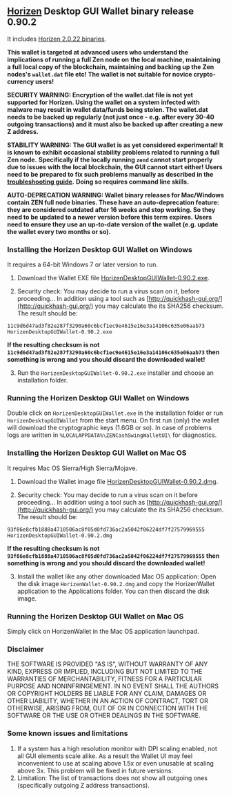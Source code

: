 ## [Horizen](https://horizen.global/) Desktop GUI Wallet binary release 0.90.2

It includes [Horizen 2.0.22 binaries](https://github.com/HorizenOfficial/zen/releases/tag/v2.0.22). 

**This wallet is targeted at advanced users who understand the implications of running a full Zen node on**
**the local machine, maintaining a full local copy of the blockchain, maintaining and backing up the**
**Zen nodes's `wallet.dat` file etc! The wallet is not suitable for novice crypto-currency users!**

**SECURITY WARNING: Encryption of the wallet.dat file is not yet supported for Horizen. Using the wallet** 
**on a system infected with malware may result in wallet data/funds being stolen. The**
**wallet.dat needs to be backed up regularly (not just once - e.g. after every 30-40**
**outgoing transactions) and it must also be backed up after creating a new Z address.**

**STABILITY WARNING: The GUI wallet is as yet considered experimental! It is known to exhibit occasional stability problems related to running a full Zen node.**
**Specifically if the locally running `zend` cannot start properly due to issues with the local blockchain, the GUI cannot start either!**
**Users need to be prepared to fix such problems manually as described in the [troubleshooting guide](TroubleshootingGuide.md).**
**Doing so requires command line skills.**

**AUTO-DEPRECATION WARNING: Wallet binary releases for Mac/Windows contain ZEN full node binaries. These have an auto-deprecation feature:**
**they are considered outdated after 16 weeks and stop working. So they need to be updated to a newer version before this term expires.**
**Users need to ensure they use an up-to-date version of the wallet (e.g. update the wallet every two months or so).**

### Installing the Horizen Desktop GUI Wallet on Windows

It requires a 64-bit Windows 7 or later version to run.

1. Download the Wallet EXE file
[HorizenDesktopGUIWallet-0.90.2.exe](https://github.com/HorizenOfficial/zencash-swing-wallet-ui/releases/download/0.90.2/HorizenDesktopGUIWallet-0.90.2.exe).

2. Security check: You may decide to run a virus scan on it, before proceeding... In addition using a tool 
such as [http://quickhash-gui.org/](http://quickhash-gui.org/) you may calculate the its SHA256 checksum. The 
result should be:
```
11c9d6d47ad3f82e287f3290a60c6bcf1ec9e4615e16e3a14106c635e06aab73  HorizenDesktopGUIWallet-0.90.2.exe
```
**If the resulting checksum is not `11c9d6d47ad3f82e287f3290a60c6bcf1ec9e4615e16e3a14106c635e06aab73` then**
**something is wrong and you should discard the downloaded wallet!**

3. Run the `HorizenDesktopGUIWallet-0.90.2.exe` installer and choose an installation folder.
   
### Running the Horizen Desktop GUI Wallet on Windows

Double click on `HorizenDesktopGUIWallet.exe` in the installation folder or run `HorizenDesktopGUIWallet` from the start menu.
On first run (only) the wallet will download the cryptographic keys (1.6GB or so).
In case of problems logs are written in `%LOCALAPPDATA%\ZENCashSwingWalletUI\` for diagnostics.

### Installing the Horizen Desktop GUI Wallet on Mac OS

It requires Mac OS Sierra/High Sierra/Mojave.

1. Download the Wallet image file
[HorizenDesktopGUIWallet-0.90.2.dmg](https://github.com/HorizenOfficial/zencash-swing-wallet-ui/releases/download/0.90.2/HorizenDesktopGUIWallet-0.90.2.dmg).

2. Security check: You may decide to run a virus scan on it before proceeding... In addition using a tool
such as [http://quickhash-gui.org/](http://quickhash-gui.org/) you may calculate the its SHA256 checksum. The
result should be:
```
93f86e8cfb1888a4710506ac8f05d0fd736ac2a5042f06224df7f27579969555  HorizenDesktopGUIWallet-0.90.2.dmg
```
**If the resulting checksum is not `93f86e8cfb1888a4710506ac8f05d0fd736ac2a5042f06224df7f27579969555` then**
**something is wrong and you should discard the downloaded wallet!**

3. Install the wallet like any other downloaded Mac OS application: Open the disk image `HorizenWallet-0.90.2.dmg`
and copy the HorizenWallet application to the Applications folder. You can then discard the disk image.

### Running the Horizen Desktop GUI Wallet on Mac OS

Simply click on HorizenWallet in the Mac OS application launchpad.

### Disclaimer

THE SOFTWARE IS PROVIDED "AS IS", WITHOUT WARRANTY OF ANY KIND, EXPRESS OR
IMPLIED, INCLUDING BUT NOT LIMITED TO THE WARRANTIES OF MERCHANTABILITY,
FITNESS FOR A PARTICULAR PURPOSE AND NONINFRINGEMENT. IN NO EVENT SHALL THE
AUTHORS OR COPYRIGHT HOLDERS BE LIABLE FOR ANY CLAIM, DAMAGES OR OTHER
LIABILITY, WHETHER IN AN ACTION OF CONTRACT, TORT OR OTHERWISE, ARISING FROM,
OUT OF OR IN CONNECTION WITH THE SOFTWARE OR THE USE OR OTHER DEALINGS IN THE
SOFTWARE.

### Some known issues and limitations
1. If a system has a high resolution monitor with DPI scaling enabled, not all GUI elements scale alike.
As a result the Wallet UI may feel inconvenient to use at scaling above 1.5x or even unusable at scaling above 3x.
This problem will be fixed in future versions.
1. Limitation: The list of transactions does not show all outgoing ones (specifically outgoing Z address 
transactions).  
